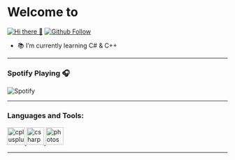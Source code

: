 
# Welcome to 
[![Hi there 👋](https://i.imgur.com/xuXD8R2.png)](https://github.com/Ricozyx/#)
[![Github Follow](https://img.shields.io/github/followers/Ricozyx?color=1DA1F2&logo=github&label=Follow&style=for-the-badge)](https://github.com/Ricozyx)
-  📚 I’m currently learning C# & C++
<hr>

### Spotify Playing 🎧
![Spotify](https://novatorem.ricozyx.vercel.app/api/spotify)
<hr>

### Languages and Tools:
<p align="left"> <a href="https://www.w3schools.com/cpp/" target="_blank"> <img src="https://devicons.github.io/devicon/devicon.git/icons/cplusplus/cplusplus-original.svg" alt="cplusplus" width="40" height="40"/> </a> <a href="https://www.w3schools.com/cs/" target="_blank"> <img src="https://devicons.github.io/devicon/devicon.git/icons/csharp/csharp-original.svg" alt="csharp" width="40" height="40"/> </a> <a href="https://www.photoshop.com/en" target="_blank"> <img src="https://devicons.github.io/devicon/devicon.git/icons/photoshop/photoshop-plain.svg" alt="photoshop" width="40" height="40"/> </a> </p>


<hr>
